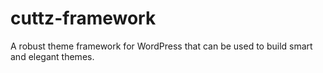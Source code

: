 # cuttz-framework
A robust theme framework for WordPress that can be used to build smart and elegant themes.
